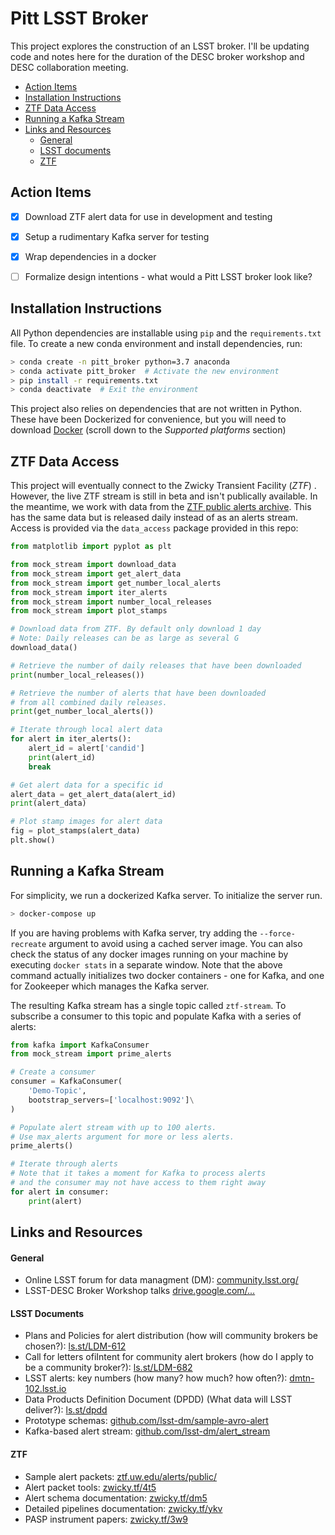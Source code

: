 # Pitt LSST Broker

This project explores the construction of an LSST broker. I'll be updating code and notes here for the duration of the DESC broker workshop and DESC collaboration meeting.

- [Action Items](#action-items)
- [Installation Instructions](#installation-instructions)
- [ZTF Data Access](#ztf-data-access)
- [Running a Kafka Stream](#running-a-kafka-stream)
- [Links and Resources](#links-and-resources)
    + [General](#general)
    + [LSST documents](#lsst-documents)
    + [ZTF](#ztf)



## Action Items

- [x] Download ZTF alert data for use in development and testing
- [x] Setup a rudimentary Kafka server for testing
- [x] Wrap dependencies in a docker
- [ ] Formalize design intentions - what would a Pitt LSST broker look like?


## Installation Instructions

All Python dependencies are installable using `pip` and the `requirements.txt` file. To create a new conda environment and install dependencies, run:

```bash
> conda create -n pitt_broker python=3.7 anaconda
> conda activate pitt_broker  # Activate the new environment
> pip install -r requirements.txt
> conda deactivate  # Exit the environment
```

This project also relies on dependencies that are not written in Python. These have been Dockerized for convenience, but you will need to download [Docker](https://docs.docker.com/install/) (scroll down to the *Supported platforms* section)



## ZTF Data Access

This project will eventually connect to the Zwicky Transient Facility (*ZTF*) . However, the live ZTF stream is still in beta and isn't publically available. In the meantime, we work with data from the [ZTF public alerts archive](https://ztf.uw.edu/alerts/public/). This has the same data but is released daily instead of as an alerts stream. Access is provided via the `data_access` package provided in this repo:

```python
from matplotlib import pyplot as plt

from mock_stream import download_data
from mock_stream import get_alert_data
from mock_stream import get_number_local_alerts
from mock_stream import iter_alerts
from mock_stream import number_local_releases
from mock_stream import plot_stamps

# Download data from ZTF. By default only download 1 day
# Note: Daily releases can be as large as several G
download_data()

# Retrieve the number of daily releases that have been downloaded
print(number_local_releases())

# Retrieve the number of alerts that have been downloaded
# from all combined daily releases.
print(get_number_local_alerts())

# Iterate through local alert data
for alert in iter_alerts():
    alert_id = alert['candid']
    print(alert_id)
    break

# Get alert data for a specific id
alert_data = get_alert_data(alert_id)
print(alert_data)

# Plot stamp images for alert data
fig = plot_stamps(alert_data)
plt.show()

```



## Running a Kafka Stream

For simplicity, we run a dockerized Kafka server. To initialize the server run.

```bash
> docker-compose up 
```

If you are having problems with Kafka server, try adding the `--force-recreate` argument to avoid using a cached server image. You can also check the status of any docker images running on your machine by executing `docker stats` in a separate window. Note that the above command actually initializes two docker containers - one for Kafka, and one for Zookeeper which manages the Kafka server.



The resulting Kafka stream has a single topic called `ztf-stream`. To subscribe a consumer to this topic and populate Kafka with a series of alerts:

```python
from kafka import KafkaConsumer
from mock_stream import prime_alerts

# Create a consumer
consumer = KafkaConsumer(
    'Demo-Topic',
    bootstrap_servers=['localhost:9092']\
)

# Populate alert stream with up to 100 alerts.
# Use max_alerts argument for more or less alerts.
prime_alerts()

# Iterate through alerts
# Note that it takes a moment for Kafka to process alerts
# and the consumer may not have access to them right away
for alert in consumer:
    print(alert)

```

## Links and Resources

#### General

- Online LSST forum for data managment (DM): [community.lsst.org/](https://community.lsst.org/)
- LSST-DESC Broker Workshop talks [drive.google.com/...](https://drive.google.com/drive/folders/1sjYXbdwTID3VnzZNAkcjLbjRfpwNaO_n?usp=sharing) 



#### LSST Documents

- Plans and Policies for alert distribution (how will community brokers be chosen?): [ls.st/LDM-612](https://ls.st/LDM-612)
- Call for letters ofiIntent for community alert brokers (how do I apply to be a community broker?): [ls.st/LDM-682](https://ls.st/LDM-682)
- LSST alerts: key numbers (how many? how much? how often?): [dmtn-102.lsst.io](https://dmtn-102.lsst.io)
- Data Products Definition Document (DPDD) (What data will LSST deliver?): [ls.st/dpdd](https://ls.st/dpdd)
- Prototype schemas: [github.com/lsst-dm/sample-avro-alert](https://github.com/lsst-dm/sample-avro-alert)
- Kafka-based alert stream: [github.com/lsst-dm/alert_stream](https://github.com/lsst-dm/alert_stream)



#### ZTF

- Sample alert packets: [ztf.uw.edu/alerts/public/](https://ztf.uw.edu/alerts/public/)
- Alert packet tools: [zwicky.tf/4t5](https://zwicky.tf/4t5)
- Alert schema documentation: [zwicky.tf/dm5](https://zwicky.tf/dm5)
- Detailed pipelines documentation: [zwicky.tf/ykv](https://zwicky.tf/ykv)
- PASP instrument papers: [zwicky.tf/3w9](https://zwicky.tf/3w9)
